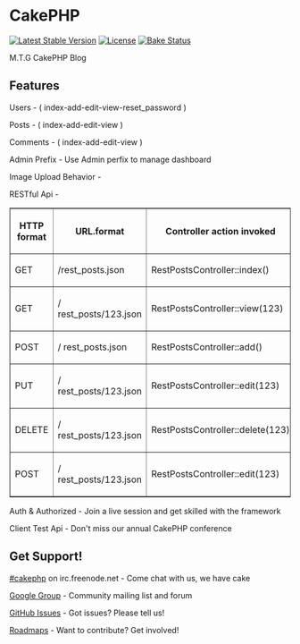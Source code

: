 # CakePHP

[![Latest Stable Version](https://poser.pugx.org/cakephp/cakephp/v/stable.svg)](https://packagist.org/packages/cakephp/cakephp)
[![License](https://poser.pugx.org/cakephp/cakephp/license.svg)](https://packagist.org/packages/cakephp/cakephp)
[![Bake Status](https://secure.travis-ci.org/cakephp/cakephp.png?branch=master)](https://travis-ci.org/cakephp/cakephp)

M.T.G CakePHP Blog 


## Features 

Users - ( index-add-edit-view-reset_password )

Posts - ( index-add-edit-view )

Comments - ( index-add-edit-view )

Admin Prefix - Use Admin perfix to manage dashboard

Image Upload Behavior  - 

RESTful Api - 
<table border="1" cellpadding="0" cellspacing="0">
<thead>
<tr>
<th>
<p>
							<strong>HTTP format</strong>
</p></th>
<th>
<p>
							<strong>URL.format</strong>
</p></th>
<th>
<p>
							<strong>Controller action invoked</strong>
</p></th>
</tr>
</thead>
<tbody>
<tr>
<td>
<p>
							GET
</p></td>
<td>
<p>
							/rest_posts.json
</p></td>
<td>
<p>
							RestPostsController::index()
</p></td>
</tr>
<tr>
<td>
<p>
							GET
</p></td>
<td>
<p>
							/ rest_posts/123.json
</p></td>
<td>
<p>
							RestPostsController::view(123)
</p></td>
</tr>
<tr>
<td>
<p>
							POST
</p></td>
<td>
<p>
							/ rest_posts.json
</p></td>
<td>
<p>
							RestPostsController::add()
</p></td>
</tr>
<tr>
<td>
<p>
							PUT
</p></td>
<td>
<p>
							/ rest_posts/123.json
</p></td>
<td>
<p>
							RestPostsController::edit(123)
</p></td>
</tr>
<tr>
<td>
<p>
							DELETE
</p></td>
<td>
<p>
							/ rest_posts/123.json
</p></td>
<td>
<p>
							RestPostsController::delete(123)
</p></td>
</tr>
<tr>
<td>
<p>
							POST
</p></td>
<td>
<p>
							/ rest_posts/123.json
</p></td>
<td>
<p>
							RestPostsController::edit(123)
</p></td>
</tr>
</tbody>
</table>
Auth & Authorized - Join a live session and get skilled with the framework

Client Test Api - Don't miss our annual CakePHP conference




## Get Support!

[#cakephp](https://webchat.freenode.net/?channels=#cakephp) on irc.freenode.net - Come chat with us, we have cake

[Google Group](https://groups.google.com/group/cake-php) - Community mailing list and forum

[GitHub Issues](https://github.com/cakephp/cakephp/issues) - Got issues? Please tell us!

[Roadmaps](https://github.com/cakephp/cakephp/wiki#roadmaps) - Want to contribute? Get involved!

